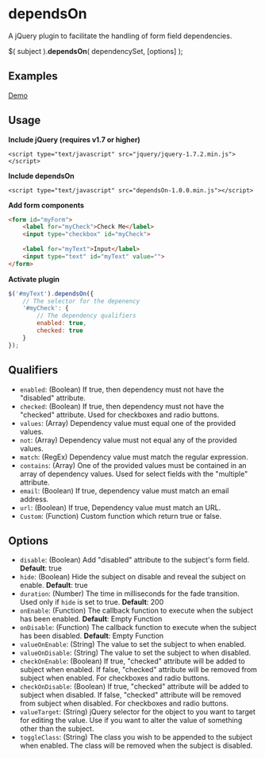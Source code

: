 # dependsOn
A jQuery plugin to facilitate the handling of form field dependencies.

$( subject ).**dependsOn**( dependencySet, [options] );

## Examples

[Demo](http://dstreet.github.com/dependsOn)

## Usage

**Include jQuery (requires v1.7 or higher)**

```<script type="text/javascript" src="jquery/jquery-1.7.2.min.js"></script>```
	

**Include dependsOn**

```<script type="text/javascript" src="dependsOn-1.0.0.min.js"></script>```

**Add form components**

```html
<form id="myForm">
	<label for="myCheck">Check Me</label>
	<input type="checkbox" id="myCheck">
 
	<label for="myText">Input</label>
	<input type="text" id="myText" value="">
</form>
```

**Activate plugin**

```js
$('#myText').dependsOn({
	// The selector for the depenency
	'#myCheck': {
		// The dependency qualifiers
		enabled: true,
		checked: true
	}
});
```

## Qualifiers

* `enabled`: (Boolean) If true, then dependency must not have the "disabled" attribute.
* `checked`: (Boolean) If true, then dependency must not have the "checked" attribute. Used for checkboxes and radio buttons.
* `values`: (Array) Dependency value must equal one of the provided values.
* `not`: (Array) Dependency value must not equal any of the provided values.
* `match`: (RegEx) Dependency value must match the regular expression.
* `contains`: (Array) One of the provided values must be contained in an array of dependency values. Used for select fields with the "multiple" attribute.
* `email`: (Boolean) If true, dependency value must match an email address.
* `url`: (Boolean) If true, Dependency value must match an URL.
* `Custom`: (Function) Custom function which return true or false.

## Options

* `disable`: (Boolean) Add "disabled" attribute to the subject's form field. **Default**: true
* `hide`: (Boolean) Hide the subject on disable and reveal the subject on enable. **Default**: true
* `duration`: (Number) The time in milliseconds for the fade transition. Used only if `hide` is set to true. **Default**: 200
* `onEnable`: (Function) The callback function to execute when the subject has been enabled. **Default**: Empty Function
* `onDisable`: (Function) The callback function to execute when the subject has been disabled. **Default**: Empty Function
* `valueOnEnable`: (String) The value to set the subject to when enabled.
* `valueOnDisable`: (String) The value to set the subject to when disabled.
* `checkOnEnable`: (Boolean) If true, "checked" attribute will be added to subject when enabled. If false, "checked" attribute will be removed from subject when enabled. For checkboxes and radio buttons.
* `checkOnDisable`: (Boolean) If true, "checked" attribute will be added to subject when disabled. If false, "checked" attribute will be removed from subject when disabled. For checkboxes and radio buttons.
* `valueTarget`: (String) jQuery selector for the object to you want to target for editing the value. Use if you want to alter the value of something other than the subject.
* `toggleClass`: (String) The class you wish to be appended to the subject when enabled. The class will be removed when the subject is disabled.